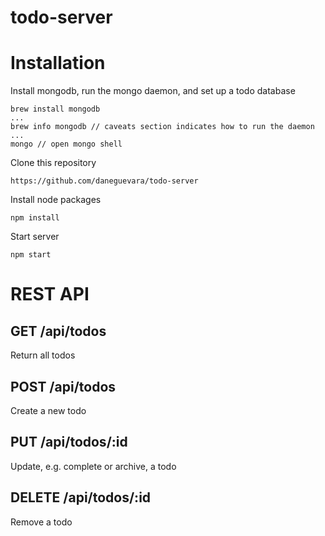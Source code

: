 # todo-server

# Installation
Install mongodb, run the mongo daemon, and set up a todo database
```
brew install mongodb
...
brew info mongodb // caveats section indicates how to run the daemon
...
mongo // open mongo shell
```

Clone this repository
```
https://github.com/daneguevara/todo-server
```

Install node packages
```
npm install
```

Start server
```
npm start
```

# REST API
## GET /api/todos
Return all todos

## POST /api/todos
Create a new todo

## PUT /api/todos/:id
Update, e.g. complete or archive, a todo

## DELETE /api/todos/:id
Remove a todo
